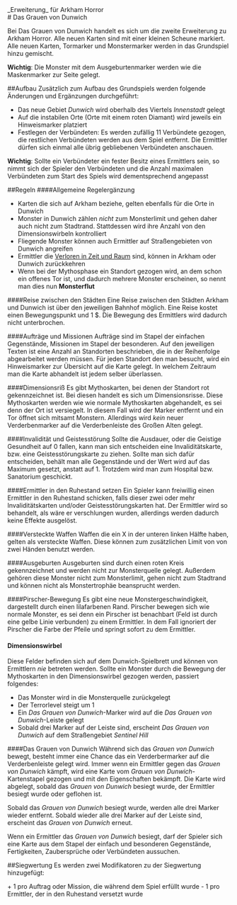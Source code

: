 <div class="expansion"> _Erweiterung_ für Arkham Horror</div>
# Das Grauen von Dunwich

Bei Das Grauen von Dunwich handelt es sich um die zweite Erweiterung zu Arkham Horror. Alle neuen Karten sind mit einer kleinen Scheune markiert. Alle neuen Karten, Tormarker und Monstermarker werden in das Grundspiel hinzu gemischt.

**Wichtig**: Die Monster mit dem Ausgeburtenmarker werden wie die Maskenmarker zur Seite gelegt.

##Aufbau
Zusätzlich zum Aufbau des Grundspiels werden folgende Änderungen und Ergänzungen durchgeführt:

- Das neue Gebiet _Dunwich_ wird oberhalb des Viertels _Innenstadt_ gelegt
- Auf die instabilen Orte (Orte mit einem roten Diamant) wird jeweils ein Hinweismarker platziert
- Festlegen der Verbündeten: Es werden zufällig 11 Verbündete gezogen, die restlichen Verbündeten werden aus dem Spiel entfernt. Die Ermittler dürfen sich einmal alle übrig gebliebenen Verbündeten anschauen.

**Wichtig**: Sollte ein Verbündeter ein fester Besitz eines Ermittlers sein, so nimmt sich der Spieler den Verbündeten und die Anzahl maximalen Verbündeten zum Start des Spiels wird dementsprechend angepasst

##Regeln
####Allgemeine Regelergänzung
- Karten die sich auf Arkham beziehe, gelten ebenfalls für die Orte in Dunwich
- Monster in Dunwich zählen _nicht_ zum Monsterlimit und gehen daher auch nicht zum Stadtrand. Stattdessen wird ihre Anzahl von den Dimensionswirbeln kontrolliert
- Fliegende Monster können auch Ermittler auf Straßengebieten von Dunwich angreifen
- Ermittler die [Verloren in Zeit und Raum](ermittler.md) sind, können in Arkham oder Dunwich zurückkehren
- Wenn bei der Mythosphase ein Standort gezogen wird, an dem schon ein offenes Tor ist, und dadurch mehrere Monster erscheinen, so nennt man dies nun **Monsterflut**

####Reise zwischen den Städten
Eine Reise zwischen den Städten Arkham und Dunwich ist über den jeweiligen Bahnhof möglich. Eine Reise kostet einen Bewegungspunkt und 1 $. Die Bewegung des Ermittlers wird dadurch nicht unterbrochen.

####Aufträge und Missionen
Aufträge sind im Stapel der einfachen Gegenstände, Missionen im Stapel der besonderen. Auf den jeweiligen Texten ist eine Anzahl an Standorten beschrieben, die in der Reihenfolge abgearbeitet werden müssen. Für jeden Standort den man besucht, wird ein Hinweismarker zur Übersicht auf die Karte gelegt. In welchem Zeitraum man die Karte abhandelt ist jedem selber überlassen.

####Dimensionsriß
Es gibt Mythoskarten, bei denen der Standort rot gekennzeichnet ist. Bei diesen handelt es sich um Dimensionsrisse. Diese Mythoskarten werden wie wie normale Mythoskarten abgehandelt, es sei denn der Ort ist versiegelt. In diesem Fall wird der Marker entfernt und ein Tor öffnet sich mitsamt Monstern. Allerdings wird _kein_ neuer Verderbenmarker auf die Verderbenleiste des Großen Alten gelegt.

####Invalidität und Geistesstörung
Sollte die Ausdauer, oder die Geistige Gesundheit auf 0 fallen, kann man sich entscheiden eine Invaliditätskarte, bzw. eine Geistesstörungskarte zu ziehen. Sollte man sich dafür entscheiden, behält man alle Gegenstände und der Wert wird auf das Maximum gesetzt, anstatt auf 1. Trotzdem wird man zum Hospital bzw. Sanatorium geschickt.

####Ermittler in den Ruhestand setzen
Ein Spieler kann freiwillig einen Ermittler in den Ruhestand schicken, falls dieser zwei oder mehr Invaliditätskarten und/oder Geistesstörungskarten hat. Der Ermittler wird so behandelt, als wäre er verschlungen wurden, allerdings werden dadurch keine Effekte ausgelöst.

####Versteckte Waffen
Waffen die ein X in der unteren linken Hälfte haben, gelten als versteckte Waffen. Diese können zum zusätzlichen Limit von von zwei Händen benutzt werden.

####Ausgeburten
Ausgeburten sind durch einen roten Kreis gekennzeichnet und werden nicht zur Monsterquelle gelegt. Außerdem gehören diese Monster nicht zum Monsterlimit, gehen nicht zum Stadtrand und können nicht als Monstertrophäe beansprucht werden.

####Pirscher-Bewegung
Es gibt eine neue Monstergeschwindigkeit, dargestellt durch einen lilafarbenen Rand. Pirscher bewegen sich wie normale Monster, es sei denn ein Pirscher ist benachbart (Feld ist durch eine gelbe Linie verbunden) zu einem Ermittler. In dem Fall ignoriert der Pirscher die Farbe der Pfeile und springt sofort zu dem Ermittler.

#### Dimensionswirbel
Diese Felder befinden sich auf dem Dunwich-Spielbrett und können von Ermittlern _nie_ betreten werden. Sollte ein Monster durch die Bewegung der Mythoskarten in den Dimensionswirbel gezogen werden, passiert folgendes:
- Das Monster wird in die Monsterquelle zurückgelegt
- Der Terrorlevel steigt um 1
- Ein _Das Grauen von Dunwich_-Marker wird auf die _Das Grauen von Dunwich_-Leiste gelegt
- Sobald drei Marker auf der Leiste sind, erscheint _Das Grauen von Dunwich_ auf dem Straßengebiet _Sentinel Hill_

####Das Grauen von Dunwich
Während sich das _Grauen von Dunwich_ bewegt, besteht immer eine Chance das ein Verderbermarker auf die Verderbenleiste gelegt wird. Immer wenn ein Ermittler gegen das _Grauen von Dunwich_ kämpft, wird eine Karte vom _Grauen von Dunwich_-Kartenstapel gezogen und mit den Eigenschaften bekämpft. Die Karte wird abgelegt, sobald das _Grauen von Dunwich_ besiegt wurde, der Ermittler besiegt wurde oder geflohen ist.

Sobald das _Grauen von Dunwich_ besiegt wurde, werden alle drei Marker wieder entfernt. Sobald wieder alle drei Marker auf der Leiste sind, erscheint das _Grauen von Dunwich_ erneut.

Wenn ein Ermittler das _Grauen von Dunwich_ besiegt, darf der Spieler sich eine Karte aus dem Stapel der einfach und besonderen Gegenstände, Fertigkeiten, Zaubersprüche oder Verbündeten aussuchen.

##Siegwertung
Es werden zwei Modifikatoren zu der Siegwertung hinzugefügt:

\+ 1 pro Auftrag oder Mission, die während dem Spiel erfüllt wurde
\- 1 pro Ermittler, der in den Ruhestand versetzt wurde
